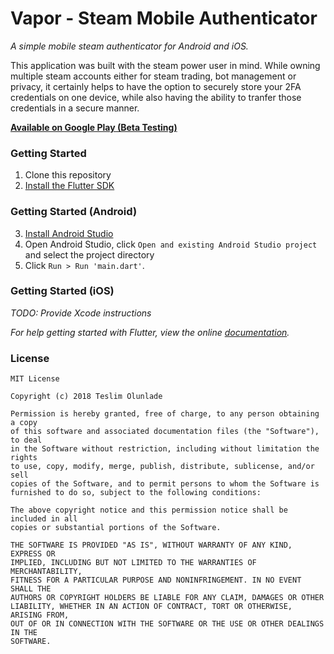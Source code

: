 # Vapor - Steam Mobile Authenticator

*A simple mobile steam authenticator for Android and iOS.*


This application was built with the steam power user in mind. While owning multiple steam accounts either for steam trading, bot management or privacy, it certainly helps to have the option to securely store your 2FA credentials on one device, while also having the ability to tranfer those credentials in a secure manner.

**[Available on Google Play (Beta Testing)](https://play.google.com/apps/testing/de.tolunla.steamauth)**

### Getting Started

1. Clone this repository
2. [Install the Flutter SDK](https://flutter.io/get-started/install/)

### Getting Started (Android)

3. [Install Android Studio](https://flutter.io/get-started/install/)
4. Open Android Studio, click `Open and existing Android Studio project` and select the project directory
5. Click `Run > Run 'main.dart'`.


### Getting Started (iOS)

*TODO: Provide Xcode instructions*

*For help getting started with Flutter, view the online [documentation](https://flutter.io/).*


### License
```
MIT License

Copyright (c) 2018 Teslim Olunlade

Permission is hereby granted, free of charge, to any person obtaining a copy
of this software and associated documentation files (the "Software"), to deal
in the Software without restriction, including without limitation the rights
to use, copy, modify, merge, publish, distribute, sublicense, and/or sell
copies of the Software, and to permit persons to whom the Software is
furnished to do so, subject to the following conditions:

The above copyright notice and this permission notice shall be included in all
copies or substantial portions of the Software.

THE SOFTWARE IS PROVIDED "AS IS", WITHOUT WARRANTY OF ANY KIND, EXPRESS OR
IMPLIED, INCLUDING BUT NOT LIMITED TO THE WARRANTIES OF MERCHANTABILITY,
FITNESS FOR A PARTICULAR PURPOSE AND NONINFRINGEMENT. IN NO EVENT SHALL THE
AUTHORS OR COPYRIGHT HOLDERS BE LIABLE FOR ANY CLAIM, DAMAGES OR OTHER
LIABILITY, WHETHER IN AN ACTION OF CONTRACT, TORT OR OTHERWISE, ARISING FROM,
OUT OF OR IN CONNECTION WITH THE SOFTWARE OR THE USE OR OTHER DEALINGS IN THE
SOFTWARE.

```